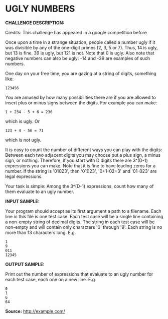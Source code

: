 UGLY NUMBERS
============

**CHALLENGE DESCRIPTION:**

Credits: This challenge has appeared in a google competition before. 

Once upon a time in a strange situation, people called a number ugly if it was divisible by any of the one-digit primes (2, 3, 5 or 7). Thus, 14 is ugly, but 13 is fine. 39 is ugly, but 121 is not. Note that 0 is ugly. Also note that negative numbers can also be ugly: -14 and -39 are examples of such numbers. 

One day on your free time, you are gazing at a string of digits, something like:

`123456`

You are amused by how many possibilities there are if you are allowed to insert plus or minus signs between the digits. For example you can make: 

`1 + 234 - 5 + 6 = 236`

which is ugly. Or

`123 + 4 - 56 = 71`

which is not ugly. 

It is easy to count the number of different ways you can play with the digits: Between each two adjacent digits you may choose put a plus sign, a minus sign, or nothing. Therefore, if you start with D digits there are 3^(D-1) expressions you can make. Note that it is fine to have leading zeros for a number. If the string is '01023', then '01023', '0+1-02+3' and '01-023' are legal expressions. 

Your task is simple: Among the 3^(D-1) expressions, count how many of them evaluate to an ugly number.

**INPUT SAMPLE:**

Your program should accept as its first argument a path to a filename. Each line in this file is one test case. Each test case will be a single line containing a non-empty string of decimal digits. The string in each test case will be non-empty and will contain only characters '0' through '9'. Each string is no more than 13 characters long. E.g.

    1
    9
    011
    12345

**OUTPUT SAMPLE:**

Print out the number of expressions that evaluate to an ugly number for each test case, each one on a new line. E.g.

    0
    1
    6
    64

**Source:** <http://example.com/>
